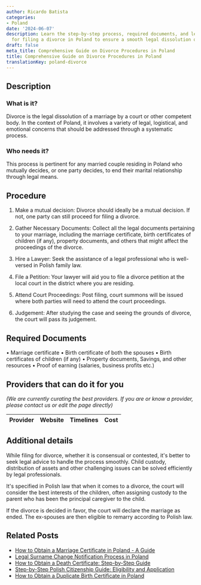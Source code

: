 ```yaml
---
author: Ricardo Batista
categories:
- Poland
date: '2024-06-07'
description: Learn the step-by-step process, required documents, and legal advice
  for filing a divorce in Poland to ensure a smooth legal dissolution of marriage.
draft: false
meta_title: Comprehensive Guide on Divorce Procedures in Poland
title: Comprehensive Guide on Divorce Procedures in Poland
translationKey: poland-divorce
---
```


## Description
### What is it?
Divorce is the legal dissolution of a marriage by a court or other competent body. In the context of Poland, it involves a variety of legal, logistical, and emotional concerns that should be addressed through a systematic process.

### Who needs it?
This process is pertinent for any married couple residing in Poland who mutually decides, or one party decides, to end their marital relationship through legal means.

## Procedure
1. Make a mutual decision: Divorce should ideally be a mutual decision. If not, one party can still proceed for filing a divorce.

2. Gather Necessary Documents: Collect all the legal documents pertaining to your marriage, including the marriage certificate, birth certificates of children (if any), property documents, and others that might affect the proceedings of the divorce.

3. Hire a Lawyer: Seek the assistance of a legal professional who is well-versed in Polish family law.

4. File a Petition: Your lawyer will aid you to file a divorce petition at the local court in the district where you are residing. 

5. Attend Court Proceedings: Post filing, court summons will be issued where both parties will need to attend the court proceedings. 

6. Judgement: After studying the case and seeing the grounds of divorce, the court will pass its judgement.

## Required Documents
• Marriage certificate 
• Birth certificate of both the spouses 
• Birth certificates of children (if any) 
• Property documents, Savings, and other resources 
• Proof of earning (salaries, business profits etc.) 

## Providers that can do it for you

_(We are currently curating the best providers. If you are or know a provider, please contact us or edit the page directly)_

| Provider        |     Website     |     Timelines    |       Cost      |
| --------------- | --------------- |  :-------------: | :-------------: |

## Additional details
While filing for divorce, whether it is consensual or contested, it's better to seek legal advice to handle the process smoothly. Child custody, distribution of assets and other challenging issues can be solved efficiently by legal professionals.

It's specified in Polish law that when it comes to a divorce, the court will consider the best interests of the children, often assigning custody to the parent who has been the principal caregiver to the child.

If the divorce is decided in favor, the court will declare the marriage as ended. The ex-spouses are then eligible to remarry according to Polish law.


## Related Posts

- [How to Obtain a Marriage Certificate in Poland - A Guide](https://tramitit.com/guides/poland/marriage_certificate/)
- [Legal Surname Change Notification Process in Poland](https://tramitit.com/guides/poland/change_of_surname_notification/)
- [How to Obtain a Death Certificate: Step-by-Step Guide](https://tramitit.com/guides/poland/issuance_of_death_certificate/)
- [Step-by-Step Polish Citizenship Guide: Eligibility and Application](https://tramitit.com/guides/poland/application_for_citizenship/)
- [How to Obtain a Duplicate Birth Certificate in Poland](https://tramitit.com/guides/poland/issuance_of_duplicate_birth_certificate/)